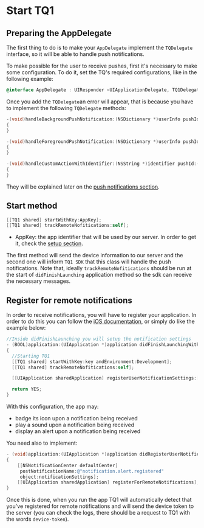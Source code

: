 # Start TQ1

## Preparing the AppDelegate
The first thing to do is to make your `AppDelegate` implement the `TQDelegate` interface, so it will be able to handle push notifications.

To make possible for the user to receive pushes, first it's necessary to make some configuration. To do it, set the TQ's required configurations, like in the following example:

```objectivec
@interface AppDelegate : UIResponder <UIApplicationDelegate, TQ1Delegate>
```

Once you add the `TQDelegate`an error will appear, that is because you have to implement the following `TQDelegate`  methods:

```objectivec
-(void)handleBackgroundPushNotification:(NSDictionary *)userInfo pushId:(NSString *)pushId
{
}

-(void)handleForegroundPushNotification:(NSDictionary *)userInfo pushId:(NSString *)pushId
{
}

-(void)handleCustomActionWithIdentifier:(NSString *)identifier pushId:(NSString *)pushId
{
}
```

They will be explained later on the [push notifications section](4-notifications.md).

## Start method

```objectivec
[[TQ1 shared] startWithKey:AppKey];
[[TQ1 shared] trackRemoteNofitications:self];
```

  - AppKey: the app identifier that will be used by our server. In order to get it, check the [setup section](1-setup.md).

The first method will send the device information to our server and the second one will inform `TQ1 SDK` that this class will handle the push notifications. Note that, ideally `trackRemoteNofitications` should be run at the start of `didFinishLaunching` application method so the sdk can receive the necessary messages.

## Register for remote notifications

In order to receive notifications, you will have to register your application. In order to do this you can follow the [iOS documentation](https://developer.apple.com/library/ios/documentation/NetworkingInternet/Conceptual/RemoteNotificationsPG/Chapters/IPhoneOSClientImp.html), or simply do like the example below:

```objectivec
//Inside didFinishLaunching you will setup the notification settings
- (BOOL)application:(UIApplication *)application didFinishLaunchingWithOptions:(NSDictionary *)launchOptions
{
  //Starting TQ1
  [[TQ1 shared] startWithKey:key andEnvironment:Development];
  [[TQ1 shared] trackRemoteNofitications:self];

  [[UIApplication sharedApplication] registerUserNotificationSettings:[UIUserNotificationSettings settingsForTypes:(UIUserNotificationTypeSound | UIUserNotificationTypeAlert | UIUserNotificationTypeBadge) categories:nil]];

  return YES;
}

```

With this configuration, the app may:
  - badge its icon upon a notification being received
  - play a sound upon a notification being received
  - display an alert upon a notification being received

You need also to implement:

```objectivec
- (void)application:(UIApplication *)application didRegisterUserNotificationSettings:(UIUserNotificationSettings *)notificationSettings
{
    [[NSNotificationCenter defaultCenter]
     postNotificationName:@"notification.alert.registered"
     object:notificationSettings];
    [[UIApplication sharedApplication] registerForRemoteNotifications];
}
```

Once this is done, when you run the app TQ1 will automatically detect that you've registered for remote notifications and will send the device token to the server (you can check the logs, there should be a request to TQ1 with the words `device-token`).
